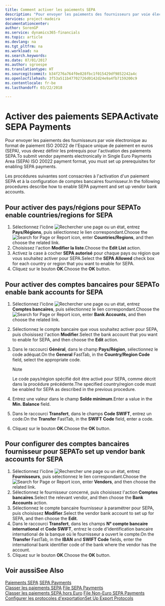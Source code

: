 ```yaml
---
title: Comment activer les paiements SEPA
description: "Pour envoyer les paiements des fournisseurs par voie électronique au format de paiement ISO 20022 de l'Espace unique de paiement en euros (SEPA), vous devez définir les prérequis pour l'activation des paiements SEPA."
services: project-madeira
documentationcenter: 
author: SorenGP
ms.service: dynamics365-financials
ms.topic: article
ms.devlang: na
ms.tgt_pltfrm: na
ms.workload: na
ms.search.keywords: 
ms.date: 07/01/2017
ms.author: sgroespe
ms.translationtype: HT
ms.sourcegitcommit: b34f276a764f0e828fbc1f015429df9852242a4c
ms.openlocfilehash: 3f53a511b47702726d0142d24e9a4fb7159200c9
ms.contentlocale: fr-be
ms.lasthandoff: 03/22/2018

---
```

# <a name="activate-sepa-payments"></a><span data-ttu-id="14291-103">Activer des paiements SEPA</span><span class="sxs-lookup"><span data-stu-id="14291-103">Activate SEPA Payments</span></span>
<span data-ttu-id="14291-104">Pour envoyer les paiements des fournisseurs par voie électronique au format de paiement ISO 20022 de l'Espace unique de paiement en euros (SEPA), vous devez définir les prérequis pour l'activation des paiements SEPA.</span><span class="sxs-lookup"><span data-stu-id="14291-104">To submit vendor payments electronically in Single Euro Payments Area (SEPA) ISO 20022 payment format, you must set up prerequisites for enabling SEPA payments.</span></span>  

<span data-ttu-id="14291-105">Les procédures suivantes sont consacrées à l'activation d'un paiement SEPA et à la configuration de comptes bancaires fournisseur.</span><span class="sxs-lookup"><span data-stu-id="14291-105">In the following procedures describe how to enable SEPA payment and set up vendor bank accounts.</span></span>  

## <a name="to-enable-countriesregions-for-sepa"></a><span data-ttu-id="14291-106">Pour activer des pays/régions pour SEPA</span><span class="sxs-lookup"><span data-stu-id="14291-106">To enable countries/regions for SEPA</span></span>  

1.  <span data-ttu-id="14291-107">Sélectionnez l'icône ![Rechercher une page ou un état](../../media/ui-search/search_small.png "icône Rechercher une page ou un état"), entrez **Pays/Régions**, puis sélectionnez le lien correspondant.</span><span class="sxs-lookup"><span data-stu-id="14291-107">Choose the ![Search for Page or Report](../../media/ui-search/search_small.png "Search for Page or Report icon") icon, enter **Countries/Regions**, and then choose the related link.</span></span>  
2.  <span data-ttu-id="14291-108">Choisissez l'action **Modifier la liste**.</span><span class="sxs-lookup"><span data-stu-id="14291-108">Choose the **Edit List** action.</span></span>  
3.  <span data-ttu-id="14291-109">Activez la case à cocher **SEPA autorisé** pour chaque pays ou région que vous souhaitez activer pour SEPA.</span><span class="sxs-lookup"><span data-stu-id="14291-109">Select the **SEPA Allowed** check box for each country or region that you want to enable for SEPA.</span></span>  
4.  <span data-ttu-id="14291-110">Cliquez sur le bouton **OK**.</span><span class="sxs-lookup"><span data-stu-id="14291-110">Choose the **OK** button.</span></span>  

## <a name="to-enable-bank-accounts-for-sepa"></a><span data-ttu-id="14291-111">Pour activer des comptes bancaires pour SEPA</span><span class="sxs-lookup"><span data-stu-id="14291-111">To enable bank accounts for SEPA</span></span>  

1.  <span data-ttu-id="14291-112">Sélectionnez l'icône ![Rechercher une page ou un état](../../media/ui-search/search_small.png "icône Rechercher une page ou un état"), entrez **Comptes bancaires**, puis sélectionnez le lien correspondant.</span><span class="sxs-lookup"><span data-stu-id="14291-112">Choose the ![Search for Page or Report](../../media/ui-search/search_small.png "Search for Page or Report icon") icon, enter **Bank Accounts**, and then choose the related link.</span></span>  
2.  <span data-ttu-id="14291-113">Sélectionnez le compte bancaire que vous souhaitez activer pour SEPA, puis choisissez l'action **Modifier**.</span><span class="sxs-lookup"><span data-stu-id="14291-113">Select the bank account that you want to enable for SEPA, and then choose the **Edit** action.</span></span>  
3.  <span data-ttu-id="14291-114">Dans le raccourci **Général**, dans le champ **Pays/Région**, sélectionnez le code adéquat.</span><span class="sxs-lookup"><span data-stu-id="14291-114">On the **General** FastTab, in the **Country/Region Code** field, select the appropriate code.</span></span>  

    > [!NOTE]  
    >  <span data-ttu-id="14291-115">Le code pays/région spécifié doit être activé pour SEPA, comme décrit dans la procédure précédente.</span><span class="sxs-lookup"><span data-stu-id="14291-115">The specified country/region code must be enabled for SEPA as described in the previous procedure.</span></span>  

4.  <span data-ttu-id="14291-116">Entrez une valeur dans le champ **Solde minimum**.</span><span class="sxs-lookup"><span data-stu-id="14291-116">Enter a value in the **Min. Balance** field.</span></span>  
5.  <span data-ttu-id="14291-117">Dans le raccourci **Transfert**, dans le champs **Code SWIFT**, entrez un code.</span><span class="sxs-lookup"><span data-stu-id="14291-117">On the **Transfer** FastTab, in the **SWIFT Code** field, enter a code.</span></span>  
6.  <span data-ttu-id="14291-118">Cliquez sur le bouton **OK**.</span><span class="sxs-lookup"><span data-stu-id="14291-118">Choose the **OK** button.</span></span>  

## <a name="to-set-up-vendor-bank-accounts-for-sepa"></a><span data-ttu-id="14291-119">Pour configurer des comptes bancaires fournisseur pour SEPA</span><span class="sxs-lookup"><span data-stu-id="14291-119">To set up vendor bank accounts for SEPA</span></span>  

1.  <span data-ttu-id="14291-120">Sélectionnez l'icône ![Rechercher une page ou un état](../../media/ui-search/search_small.png "icône Rechercher une page ou un état"), entrez **Fournisseurs**, puis sélectionnez le lien correspondant.</span><span class="sxs-lookup"><span data-stu-id="14291-120">Choose the ![Search for Page or Report](../../media/ui-search/search_small.png "Search for Page or Report icon") icon, enter **Vendors**, and then choose the related link.</span></span>  
2.  <span data-ttu-id="14291-121">Sélectionnez le fournisseur concerné, puis choisissez l'action **Comptes bancaires**.</span><span class="sxs-lookup"><span data-stu-id="14291-121">Select the relevant vendor, and then choose the **Bank Accounts** action.</span></span>  
3.  <span data-ttu-id="14291-122">Sélectionnez le compte bancaire fournisseur à paramétrer pour SEPA, puis choisissez **Modifier**.</span><span class="sxs-lookup"><span data-stu-id="14291-122">Select the vendor bank account to set up for SEPA, and then choose the **Edit**.</span></span>  
4.  <span data-ttu-id="14291-123">Dans le raccourci **Transfert**, dans les champs **N° compte bancaire international** et **Code SWIFT**, entrez le code d'identification bancaire international de la banque où le fournisseur a ouvert le compte.</span><span class="sxs-lookup"><span data-stu-id="14291-123">On the **Transfer** FastTab, in the **IBAN** and **SWIFT Code** fields, enter the international bank identifier code of the bank where the vendor has the account.</span></span>  
5.  <span data-ttu-id="14291-124">Cliquez sur le bouton **OK**.</span><span class="sxs-lookup"><span data-stu-id="14291-124">Choose the **OK** button.</span></span>  

## <a name="see-also"></a><span data-ttu-id="14291-125">Voir aussi</span><span class="sxs-lookup"><span data-stu-id="14291-125">See Also</span></span>  
 <span data-ttu-id="14291-126">[Paiements SEPA](sepa-payments.md) </span><span class="sxs-lookup"><span data-stu-id="14291-126">[SEPA Payments](sepa-payments.md) </span></span>  
 <span data-ttu-id="14291-127">[Classer les paiements SEPA](how-to-file-sepa-payments.md) </span><span class="sxs-lookup"><span data-stu-id="14291-127">[File SEPA Payments](how-to-file-sepa-payments.md) </span></span>  
 <span data-ttu-id="14291-128">[Classer les paiements SEPA hors Euro](how-to-file-non-euro-sepa-payments.md) </span><span class="sxs-lookup"><span data-stu-id="14291-128">[File Non-Euro SEPA Payments](how-to-file-non-euro-sepa-payments.md) </span></span>  
 [<span data-ttu-id="14291-129">Configurer les protocoles d'exportation</span><span class="sxs-lookup"><span data-stu-id="14291-129">Set Up Export Protocols</span></span>](how-to-set-up-export-protocols.md)

